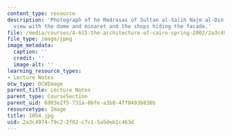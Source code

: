 ```yaml
---
content_type: resource
description: 'Photograph of he Madrasas of Sultan al-Salih Najm al-Din Ayyub: contemporary
  view with the dome and minaret and the shops hiding the facade.'
file: /media/courses/4-615-the-architecture-of-cairo-spring-2002/2a3c497479c22f02c7c15a5deb1c463d_1054.jpg
file_type: image/jpeg
image_metadata:
  caption: ''
  credit: ''
  image-alt: ''
learning_resource_types:
- Lecture Notes
ocw_type: OCWImage
parent_title: Lecture Notes
parent_type: CourseSection
parent_uid: 6903e2f5-731a-0bfe-a3b8-4ff0493b836b
resourcetype: Image
title: 1054.jpg
uid: 2a3c4974-79c2-2f02-c7c1-5a5deb1c463d
---
```

